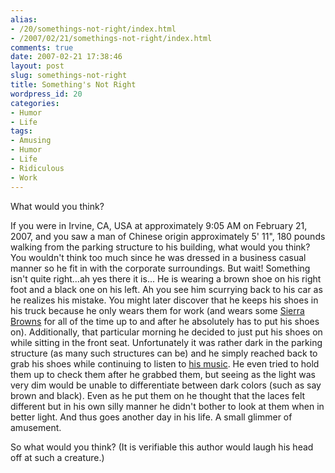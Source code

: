 ```yaml
---
alias:
- /20/somethings-not-right/index.html
- /2007/02/21/somethings-not-right/index.html
comments: true
date: 2007-02-21 17:38:46
layout: post
slug: somethings-not-right
title: Something's Not Right
wordpress_id: 20
categories:
- Humor
- Life
tags:
- Amusing
- Humor
- Life
- Ridiculous
- Work
---
```


What would you think?

If you were in Irvine, CA, USA at approximately 9:05 AM on February 21, 2007, and you saw a man of Chinese origin approximately 5' 11", 180 pounds walking from the parking structure to his building, what would you think?  You wouldn't think too much since he was dressed in a business casual manner so he fit in with the corporate surroundings.  But wait!  Something isn't quite right...ah yes there it is...  He is wearing a brown shoe on his right foot and a black one on his left.  Ah you see him scurrying back to his car as he realizes his mistake.  You might later discover that he keeps his shoes in his truck because he only wears them for work (and wears some [Sierra Browns](http://rainbowsandals.com/zzPremierLeathers.asp#Double%20Layer%20Arch,%20Premier%20Leather) for all of the time up to and after he absolutely has to put his shoes on).  Additionally, that particular morning he decided to just put his shoes on while sitting in the front seat.  Unfortunately it was rather dark in the parking structure (as many such structures can be) and he simply reached back to grab his shoes while continuing to listen to [his music](http://amzn.to/MELt8z).  He even tried to hold them up to check them after he grabbed them, but seeing as the light was very dim would be unable to differentiate between dark colors (such as say brown and black).  Even as he put them on he thought that the laces felt different but in his own silly manner he didn't bother to look at them when in better light.  And thus goes another day in his life.  A small glimmer of amusement.

So what would you think?  (It is verifiable this author would laugh his head off at such a creature.)

